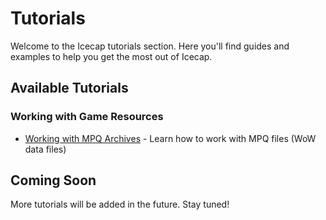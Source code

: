# Tutorials

Welcome to the Icecap tutorials section. Here you'll find guides and examples to help you get the most out of Icecap.

## Available Tutorials

### Working with Game Resources
- [Working with MPQ Archives](assets/work_with_mpq.md) - Learn how to work with MPQ files (WoW data files)

## Coming Soon
More tutorials will be added in the future. Stay tuned!
